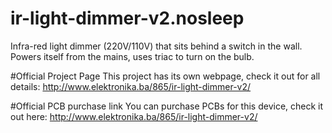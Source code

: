 # ir-light-dimmer-v2.nosleep
Infra-red light dimmer (220V/110V) that sits behind a switch in the wall. Powers itself from the mains, uses triac to turn on the bulb.

#Official Project Page
This project has its own webpage, check it out for all details:
http://www.elektronika.ba/865/ir-light-dimmer-v2/

#Official PCB purchase link
You can purchase PCBs for this device, check it out here:
http://www.elektronika.ba/865/ir-light-dimmer-v2/
